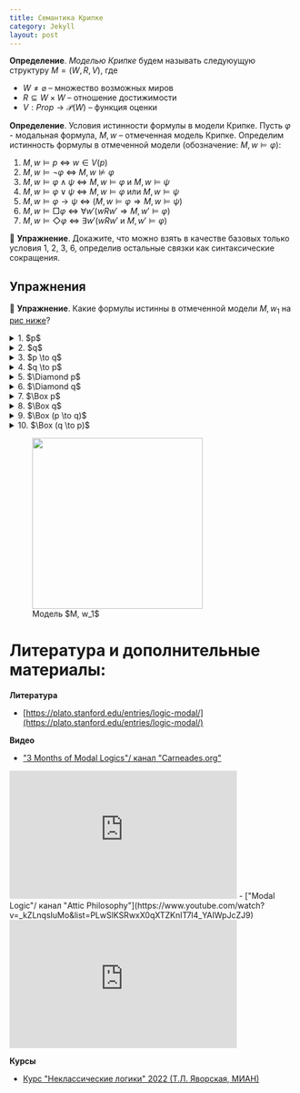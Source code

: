 ```yaml
---
title: Семантика Крипке 
category: Jekyll
layout: post
---
```



**Определение**. *Моделью Крипке* будем называть следуюущую структуру $M = (W, R, V)$, где

- $W \not = \varnothing$ – множеcтво возможных миров
- $R \subseteq W \times W$ – отношение достижимости
- $V: Prop \to \mathcal{P}(W)$ – функция оценки

**Определение**. Условия истинности формулы в модели Крипке. Пусть $\varphi$ -  модальная формула, $M, w$ – отмеченная модель Крипке. Определим истинность формулы в отмеченной модели (обозначение: $M, w \models \varphi$):

1. $M, w \models p$ $\iff$ $w \in V(p)$
2. $M, w \models \neg \varphi$ $\iff$ $M, w \not \models \varphi$
3. $M, w \models \varphi \wedge \psi$ $\iff$ $M, w \models \varphi \text{ и } M, w \models \psi$
4. $M, w \models \varphi \vee \psi$ $\iff$ $M, w \models \varphi \text{ или } M, w \models \psi$
5. $M, w \models \varphi \to \psi$ $\iff$ $(M, w \models \varphi \Rightarrow M, w \models \psi)$
6. $M, w \models \Box \varphi$ $\iff$ $\forall w' (wRw' \Rightarrow M, w' \models \varphi)$ 
7. $M, w \models \Diamond \varphi$ $\iff$ $\exists w' (wRw' \text{ и } M, w' \models \varphi)$

:blue_book: **Упражнение**. Докажите, что можно взять в качестве базовых только условия 1, 2, 3, 6, определив остальные связки как синтаксические сокращения. 



## Упражнения

:green_book: **Упражнение**. Какие формулы истинны в отмеченной модели $M, w_1$ на <a href="#M">рис ниже</a>?
<details><summary> 1. $p$ </summary> $$M, w_1 \models p$$ </details>
<details><summary> 2. $q$ </summary>  $$M, w_1 \not \models q$$  </details>
<details><summary> 3. $p \to q$ </summary>  $$M, w_1 \not \models p \to q$$  </details>
<details><summary> 4. $q \to p$ </summary>  $$M, w_1 \models q \to p$$  </details>
<details><summary> 5. $\Diamond p$ </summary> $$M, w_1 \models \Diamond p$$  </details>
<details><summary> 6. $\Diamond q$ </summary> $$M, w_1 \models \Diamond q$$  </details>
<details><summary> 7. $\Box p$ </summary> $$M, w_1 \not \models \Box p$$  </details>
<details><summary> 8. $\Box q$ </summary> $$M, w_1 \models \Box q$$  </details>
<details><summary> 9. $\Box (p \to q)$ </summary> $$M, w_1 \models  \Box (p \to q)$$  </details>
<details><summary> 10. $\Box (q \to p)$ </summary> $$M, w_1 \not \models  \Box (q \to p)$$  </details>

<figure class="sign">
   
<img src="/logic-course/docs/assets/images/Kripke%20model.png" alt="" width="300" height=""> 
 
<figcaption> Модель $M, w_1$ </figcaption>

</figure>

<a name="M"></a> 

# Литература и дополнительные материалы:

**Литература**
- [https://plato.stanford.edu/entries/logic-modal/](https://plato.stanford.edu/entries/logic-modal/)


**Видео**
- ["3 Months of Modal Logics"/ канал "Carneades.org"](https://www.youtube.com/playlist?list=PLz0n_SjOttTfP_liEHPNCzvESZsh5eirP)
<iframe width="400" height="225" src="https://www.youtube.com/embed/videoseries?list=PLz0n_SjOttTfP_liEHPNCzvESZsh5eirP" title="YouTube video player" frameborder="0" allow="accelerometer; autoplay; clipboard-write; encrypted-media; gyroscope; picture-in-picture; web-share" allowfullscreen></iframe>
- ["Modal Logic"/ канал "Attic Philosophy"](https://www.youtube.com/watch?v=_kZLnqsIuMo&list=PLwSlKSRwxX0qXTZKnIT7l4_YAIWpJcZJ9)
<iframe width="400" height="225" src="https://www.youtube.com/embed/_kZLnqsIuMo" title="YouTube video player" frameborder="0" allow="accelerometer; autoplay; clipboard-write; encrypted-media; gyroscope; picture-in-picture; web-share" allowfullscreen></iframe>


**Курсы**
- [Курс "Неклассические логики" 2022 (Т.Л. Яворская, МИАН)](https://www.mathnet.ru/php/conference.phtml?option_lang=rus&eventID=31&confid=2080)
